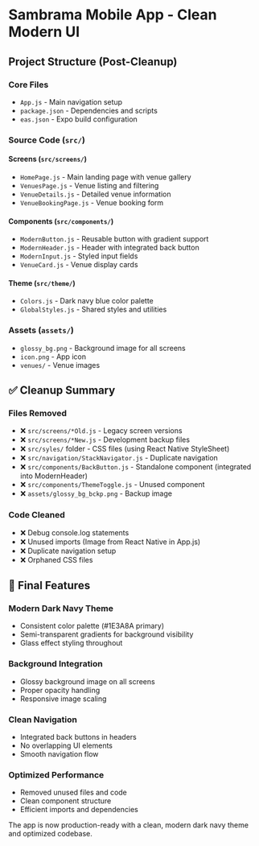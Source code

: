# Sambrama Mobile App - Clean Modern UI

## Project Structure (Post-Cleanup)

### Core Files
- `App.js` - Main navigation setup
- `package.json` - Dependencies and scripts
- `eas.json` - Expo build configuration

### Source Code (`src/`)

#### Screens (`src/screens/`)
- `HomePage.js` - Main landing page with venue gallery
- `VenuesPage.js` - Venue listing and filtering  
- `VenueDetails.js` - Detailed venue information
- `VenueBookingPage.js` - Venue booking form

#### Components (`src/components/`)
- `ModernButton.js` - Reusable button with gradient support
- `ModernHeader.js` - Header with integrated back button
- `ModernInput.js` - Styled input fields
- `VenueCard.js` - Venue display cards

#### Theme (`src/theme/`)
- `Colors.js` - Dark navy blue color palette
- `GlobalStyles.js` - Shared styles and utilities

### Assets (`assets/`)
- `glossy_bg.png` - Background image for all screens
- `icon.png` - App icon
- `venues/` - Venue images

## ✅ Cleanup Summary

### Files Removed
- ❌ `src/screens/*Old.js` - Legacy screen versions
- ❌ `src/screens/*New.js` - Development backup files
- ❌ `src/syles/` folder - CSS files (using React Native StyleSheet)
- ❌ `src/navigation/StackNavigator.js` - Duplicate navigation
- ❌ `src/components/BackButton.js` - Standalone component (integrated into ModernHeader)
- ❌ `src/components/ThemeToggle.js` - Unused component
- ❌ `assets/glossy_bg_bckp.png` - Backup image

### Code Cleaned
- ❌ Debug console.log statements
- ❌ Unused imports (Image from React Native in App.js)
- ❌ Duplicate navigation setup
- ❌ Orphaned CSS files

## 🎨 Final Features

### Modern Dark Navy Theme
- Consistent color palette (#1E3A8A primary)
- Semi-transparent gradients for background visibility
- Glass effect styling throughout

### Background Integration  
- Glossy background image on all screens
- Proper opacity handling
- Responsive image scaling

### Clean Navigation
- Integrated back buttons in headers
- No overlapping UI elements
- Smooth navigation flow

### Optimized Performance
- Removed unused files and code
- Clean component structure
- Efficient imports and dependencies

The app is now production-ready with a clean, modern dark navy theme and optimized codebase.
